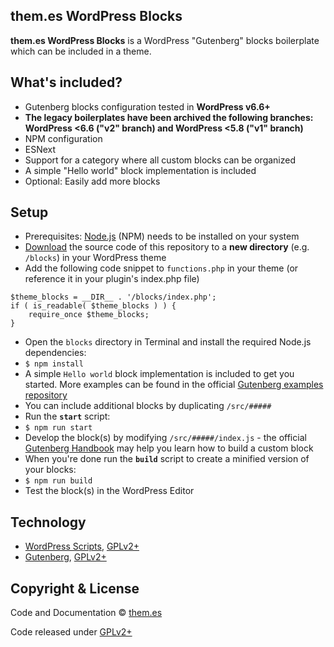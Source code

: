 ## them.es WordPress Blocks

**them.es WordPress Blocks** is a WordPress "Gutenberg" blocks boilerplate which can be included in a theme.

## What's included?

-   Gutenberg blocks configuration tested in **WordPress v6.6+**
-   **The legacy boilerplates have been archived the following branches: WordPress <6.6 ("v2" branch) and WordPress <5.8 ("v1" branch)**
-   NPM configuration
-   ESNext
-   Support for a category where all custom blocks can be organized
-   A simple "Hello world" block implementation is included
-   Optional: Easily add more blocks

## Setup

-   Prerequisites: [Node.js](https://nodejs.org) (NPM) needs to be installed on your system
-   [Download](https://github.com/them-es/wordpress-blocks-starter/archive/master.zip) the source code of this repository to a **new directory** (e.g. `/blocks`) in your WordPress theme
-   Add the following code snippet to `functions.php` in your theme (or reference it in your plugin's index.php file)

```
$theme_blocks = __DIR__ . '/blocks/index.php';
if ( is_readable( $theme_blocks ) ) {
	require_once $theme_blocks;
}
```

-   Open the `blocks` directory in Terminal and install the required Node.js dependencies:
-   `$ npm install`
-   A simple `Hello world` block implementation is included to get you started. More examples can be found in the official [Gutenberg examples repository](https://github.com/WordPress/gutenberg-examples)
-   You can include additional blocks by duplicating `/src/#####`
-   Run the **`start`** script:
-   `$ npm run start`
-   Develop the block(s) by modifying `/src/#####/index.js` - the official [Gutenberg Handbook](https://wordpress.org/gutenberg/handbook/designers-developers/developers/tutorials/block-tutorial/writing-your-first-block-type) may help you learn how to build a custom block
-   When you're done run the **`build`** script to create a minified version of your blocks:
-   `$ npm run build`
-   Test the block(s) in the WordPress Editor

## Technology

-   [WordPress Scripts](https://github.com/WordPress/gutenberg/tree/master/packages/scripts), [GPLv2+](https://github.com/WordPress/gutenberg/blob/master/packages/scripts/package.json)
-   [Gutenberg](https://wordpress.org/gutenberg/handbook/designers-developers/developers), [GPLv2+](https://github.com/WordPress/gutenberg/blob/master/LICENSE.md)

## Copyright & License

Code and Documentation &copy; [them.es](https://them.es)

Code released under [GPLv2+](https://www.gnu.org/licenses/gpl-2.0.html)

